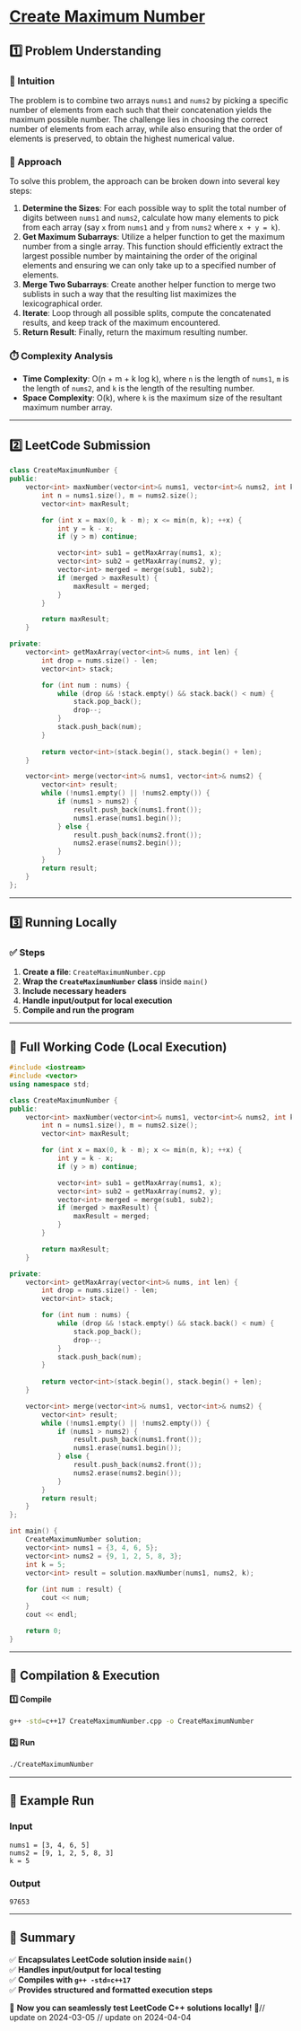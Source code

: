 # **[Create Maximum Number](https://leetcode.com/problems/create-maximum-number/description/)**  

## **1️⃣ Problem Understanding**  
### **📌 Intuition**  
The problem is to combine two arrays `nums1` and `nums2` by picking a specific number of elements from each such that their concatenation yields the maximum possible number. The challenge lies in choosing the correct number of elements from each array, while also ensuring that the order of elements is preserved, to obtain the highest numerical value.

### **🚀 Approach**  
To solve this problem, the approach can be broken down into several key steps:
1. **Determine the Sizes**: For each possible way to split the total number of digits between `nums1` and `nums2`, calculate how many elements to pick from each array (say `x` from `nums1` and `y` from `nums2` where `x + y = k`).
2. **Get Maximum Subarrays**: Utilize a helper function to get the maximum number from a single array. This function should efficiently extract the largest possible number by maintaining the order of the original elements and ensuring we can only take up to a specified number of elements.
3. **Merge Two Subarrays**: Create another helper function to merge two sublists in such a way that the resulting list maximizes the lexicographical order.
4. **Iterate**: Loop through all possible splits, compute the concatenated results, and keep track of the maximum encountered.
5. **Return Result**: Finally, return the maximum resulting number.

### **⏱️ Complexity Analysis**  
- **Time Complexity**: O(n + m + k log k), where `n` is the length of `nums1`, `m` is the length of `nums2`, and `k` is the length of the resulting number.
- **Space Complexity**: O(k), where `k` is the maximum size of the resultant maximum number array.

---  

## **2️⃣ LeetCode Submission**  
```cpp
class CreateMaximumNumber {
public:
    vector<int> maxNumber(vector<int>& nums1, vector<int>& nums2, int k) {
        int n = nums1.size(), m = nums2.size();
        vector<int> maxResult;

        for (int x = max(0, k - m); x <= min(n, k); ++x) {
            int y = k - x;
            if (y > m) continue;

            vector<int> sub1 = getMaxArray(nums1, x);
            vector<int> sub2 = getMaxArray(nums2, y);
            vector<int> merged = merge(sub1, sub2);
            if (merged > maxResult) {
                maxResult = merged;
            }
        }

        return maxResult;
    }

private:
    vector<int> getMaxArray(vector<int>& nums, int len) {
        int drop = nums.size() - len;
        vector<int> stack;

        for (int num : nums) {
            while (drop && !stack.empty() && stack.back() < num) {
                stack.pop_back();
                drop--;
            }
            stack.push_back(num);
        }
        
        return vector<int>(stack.begin(), stack.begin() + len);
    }

    vector<int> merge(vector<int>& nums1, vector<int>& nums2) {
        vector<int> result;
        while (!nums1.empty() || !nums2.empty()) {
            if (nums1 > nums2) {
                result.push_back(nums1.front());
                nums1.erase(nums1.begin());
            } else {
                result.push_back(nums2.front());
                nums2.erase(nums2.begin());
            }
        }
        return result;
    }
};  
```  

---  

## **3️⃣ Running Locally**  
### **✅ Steps**  
1. **Create a file**: `CreateMaximumNumber.cpp`  
2. **Wrap the `CreateMaximumNumber` class** inside `main()`  
3. **Include necessary headers**  
4. **Handle input/output for local execution**  
5. **Compile and run the program**  

---  

## **📝 Full Working Code (Local Execution)**  
```cpp
#include <iostream>
#include <vector>
using namespace std;

class CreateMaximumNumber {
public:
    vector<int> maxNumber(vector<int>& nums1, vector<int>& nums2, int k) {
        int n = nums1.size(), m = nums2.size();
        vector<int> maxResult;

        for (int x = max(0, k - m); x <= min(n, k); ++x) {
            int y = k - x;
            if (y > m) continue;

            vector<int> sub1 = getMaxArray(nums1, x);
            vector<int> sub2 = getMaxArray(nums2, y);
            vector<int> merged = merge(sub1, sub2);
            if (merged > maxResult) {
                maxResult = merged;
            }
        }

        return maxResult;
    }

private:
    vector<int> getMaxArray(vector<int>& nums, int len) {
        int drop = nums.size() - len;
        vector<int> stack;

        for (int num : nums) {
            while (drop && !stack.empty() && stack.back() < num) {
                stack.pop_back();
                drop--;
            }
            stack.push_back(num);
        }
        
        return vector<int>(stack.begin(), stack.begin() + len);
    }

    vector<int> merge(vector<int>& nums1, vector<int>& nums2) {
        vector<int> result;
        while (!nums1.empty() || !nums2.empty()) {
            if (nums1 > nums2) {
                result.push_back(nums1.front());
                nums1.erase(nums1.begin());
            } else {
                result.push_back(nums2.front());
                nums2.erase(nums2.begin());
            }
        }
        return result;
    }
};

int main() {
    CreateMaximumNumber solution;
    vector<int> nums1 = {3, 4, 6, 5};
    vector<int> nums2 = {9, 1, 2, 5, 8, 3};
    int k = 5;
    vector<int> result = solution.maxNumber(nums1, nums2, k);
    
    for (int num : result) {
        cout << num;
    }
    cout << endl;

    return 0;
}
```  

---  

## **🔧 Compilation & Execution**  
#### **1️⃣ Compile**  
```bash
g++ -std=c++17 CreateMaximumNumber.cpp -o CreateMaximumNumber
```  

#### **2️⃣ Run**  
```bash
./CreateMaximumNumber
```  

---  

## **🎯 Example Run**  
### **Input**  
```
nums1 = [3, 4, 6, 5]
nums2 = [9, 1, 2, 5, 8, 3]
k = 5
```  
### **Output**  
```
97653
```  

---  

## **📌 Summary**  
✅ **Encapsulates LeetCode solution inside `main()`**  
✅ **Handles input/output for local testing**  
✅ **Compiles with `g++ -std=c++17`**  
✅ **Provides structured and formatted execution steps**  

🚀 **Now you can seamlessly test LeetCode C++ solutions locally!** 🚀// update on 2024-03-05
// update on 2024-04-04
